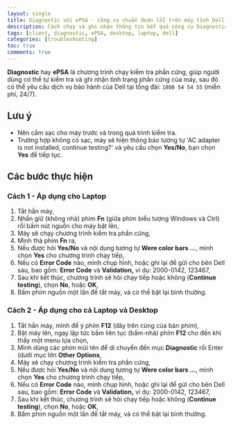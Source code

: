 ```yaml
---
layout: single
title: Diagnostic với ePSA - công cụ chuẩn đoán lỗi trên máy tính Dell
description: Cách chạy và ghi nhận thông tin kết quả công cụ Diagnostic (ePSA)
tags: [client, diagnostic, ePSA, desktop, laptop, dell]
categories: [troubleshooting]
toc: true
comments: true
---
```


**Diagnostic** hay **ePSA** là chương trình chạy kiểm tra phần cứng, giúp người dùng có thể tự kiểm tra và ghi nhận tình trạng phần cứng của máy, sau đó có thể yêu cầu dịch vụ bảo hành của Dell tại tổng đài: `1800 54 54 55` (miễn phí, 24/7).

## Lưu ý
- Nên cắm sạc cho máy trước và trong quá trình kiểm tra.
- Trường hợp không có sạc, máy sẽ hiện thông báo tương tự 'AC adapter is not installed, continue testing?' và yêu cầu chọn **Yes/No**, bạn chọn **Yes** để tiếp tục.

## Các bước thực hiện

### Cách 1 - Áp dụng cho Laptop

1. Tắt hẳn máy,
2. Nhấn giữ (không nhả) phím **Fn** (giữa phím biểu tượng Windows và Ctrl) rồi bấm nút nguồn cho máy bật lên,
3. Máy sẽ chạy chương trình kiểm tra phần cứng,
4. Mình thả phím **Fn** ra,
5. Nếu được hỏi **Yes/No** và nội dung tương tự **Were color bars ...**, mình chọn **Yes** cho chương trình chạy tiếp,
6. Nếu có **Error Code** nào, mình chụp hình, hoặc ghi lại để gửi cho bên Dell sau, bao gồm: **Error Code** và **Validation,** ví dụ: 2000-0142, 123467,
7. Sau khi kết thúc, chương trình sẽ hỏi chạy tiếp hoặc không (**Continue testing**), chọn **No**, hoặc **OK**,
8. Bấm phím nguồn một lần để tắt máy, và có thể bật lại bình thường.

### Cách 2 - Áp dụng cho cả Laptop và Desktop

1. Tắt hẳn máy, mình để ý phím **F12** (dãy trên cùng của bàn phím),
2. Bật máy lên, ngay lập tức bấm liên tục (bấm-nhả) phím **F12**  cho đến khi thấy một menu lựa chọn,
3. Mình dùng các phím mũi tên để di chuyển đến mục **Diagnostic** rồi Enter (dưới mục lớn **Other Options**,
4. Máy sẽ chạy chương trình kiểm tra phần cứng,
5. Nếu được hỏi **Yes/No** và nội dung tương tự **Were color bars ...**, mình chọn **Yes** cho chương trình chạy tiếp,
6. Nếu có **Error Code** nào, mình chụp hình, hoặc ghi lại để gửi cho bên Dell sau, bao gồm: **Error Code** và **Validation,** ví dụ: 2000-0142, 123467,
7. Sau khi kết thúc, chương trình sẽ hỏi chạy tiếp hoặc không (**Continue testing**), chọn **No**, hoặc **OK**,
8. Bấm phím nguồn một lần để tắt máy, và có thể bật lại bình thường.
